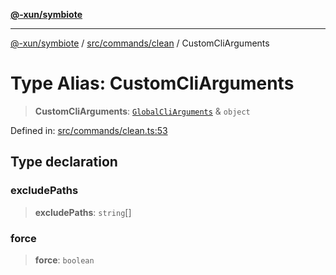 [**@-xun/symbiote**](../../../../README.md)

***

[@-xun/symbiote](../../../../README.md) / [src/commands/clean](../README.md) / CustomCliArguments

# Type Alias: CustomCliArguments

> **CustomCliArguments**: [`GlobalCliArguments`](../../../configure/type-aliases/GlobalCliArguments.md) & `object`

Defined in: [src/commands/clean.ts:53](https://github.com/Xunnamius/symbiote/blob/38551ad9267f0803213908dddfaadca3c136fc01/src/commands/clean.ts#L53)

## Type declaration

### excludePaths

> **excludePaths**: `string`[]

### force

> **force**: `boolean`
